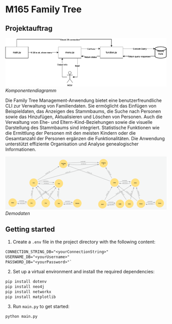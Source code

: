 # M165 Family Tree

## Projektauftrag

![Komponentendiagramm](/Komponentendiagramm.png)
*Komponentendiagramm*

Die Family Tree Management-Anwendung bietet eine benutzerfreundliche CLI zur Verwaltung von Familiendaten. Sie ermöglicht das Einfügen von Beispieldaten, das Anzeigen des Stammbaums, die Suche nach Personen sowie das Hinzufügen, Aktualisieren und Löschen von Personen. Auch die Verwaltung von Ehe- und Eltern-Kind-Beziehungen sowie die visuelle Darstellung des Stammbaums sind integriert. Statistische Funktionen wie die Ermittlung der Personen mit den meisten Kindern oder die Gesamtanzahl der Personen ergänzen die Funktionalitäten. Die Anwendung unterstützt effiziente Organisation und Analyse genealogischer Informationen.

![Demodaten](/demoData.png)
*Demodaten*

## Getting started

1. Create a `.env` file in the project directory with the following content:
```
CONNECTION_STRING_DB="<yourConnectionString>"
USERNAME_DB="<yourUsername>"
PASSWORD_DB="<yourPassword>"`
```
2. Set up a virtual environment and install the required dependencies:
```
pip install dotenv
pip install neo4j
pip install networkx
pip install matplotlib
```
3. Run `main.py` to get started:
```
python main.py
```